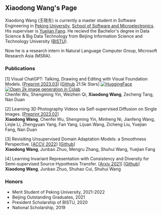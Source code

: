 ## Xiaodong Wang's Page
Xiaodong Wang (王晓东) is currently a master student in Software Engineering in [Peking University](https://pku.edu.cn), [School of Software and Microelectronics](https://ss.pku.edu.cn). His superviser is [Yuejian Fang](https://ss.pku.edu.cn/teacherteam/teacherlist/1612-方跃坚.html). He recievd the Bachelor's degree in Data Science & Big Data Technology from Beijing Information Science and Technology University ([BISTU](https://bistu.edu.cn)). 


Now he is a research intern in Natural Language Computer Group, Microsoft Research Asia (MSRA).

### Publications

[1] Visual ChatGPT: Talking, Drawing and Editing with Visual Foundation Models. \[[Preprint 2023.03](https://arxiv.org/abs/2303.04671)\] \[[Github](https://github.com/microsoft/visual-chatgpt) 21.5k Stars\] [![HuggingFace](https://img.shields.io/badge/%F0%9F%A4%97-Open%20in%20Spaces-blue)](https://huggingface.co/spaces/microsoft/visual_chatgpt) [![Open 2k image generation in Colab](https://colab.research.google.com/assets/colab-badge.svg)](https://colab.research.google.com/drive/11BtP3h-w0dZjA-X8JsS9_eo8OeGYvxXB)   
Chenfei Wu, Shengming Yin, Weizhen Qi, **Xiaodong Wang**, Zecheng Tang, Nan Duan


[2] Learning 3D Photography Videos via Self-supervised Diffusion on Single Images. \[[Preprint 2023.02](https://arxiv.org/abs/2302.10781)\]   
**Xiaodong Wang**, Chenfei Wu, Shengming Yin, Minheng Ni, Jianfeng Wang, Linjie Li, Zhengyuan Yang, Fan Yang, Lijuan Wang, Zicheng Liu, Yuejian Fang, Nan Duan

[3] Revisiting Unsupervised Domain Adaptation Models: a Smoothness Perspective. \[[ACCV 2022](https://openaccess.thecvf.com/content/ACCV2022/html/Wang_Revisiting_Unsupervised_Domain_Adaptation_Models_a_Smoothness_Perspective_ACCV_2022_paper.html)\] \[[Github](https://github.com/Wang-Xiaodong1899/LeCo_UDA)\]  
**Xiaodong Wang**, Junbao Zhuo, Mengru Zhang, Shuhui Wang, Yuejian Fang

[4] Learning Invariant Representation with Consistency and Diversity for Semi-supervised Source Hypothesis Transfer. \[[Arxiv 2021](https://arxiv.org/abs/2107.03008)\] \[[Github](https://github.com/Wang-Xiaodong1899/SSHT)\]   
**Xiaodong Wang**, Junbao Zhuo, Shuhao Cui, Shuhui Wang

### Honors
- Merit Student of Peking University, 2021-2022
- Beijing Outstanding Graduates, 2021
- President Scholarship of BISTU, 2020
- National Scholarship, 2019
